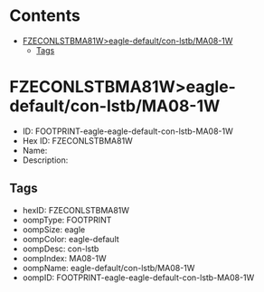 



Contents
========

* [FZECONLSTBMA81W>eagle-default/con-lstb/MA08-1W](#fzeconlstbma81weagle-defaultcon-lstbma08-1w)
	* [Tags](#tags)

# FZECONLSTBMA81W>eagle-default/con-lstb/MA08-1W

- ID: FOOTPRINT-eagle-eagle-default-con-lstb-MA08-1W
- Hex ID: FZECONLSTBMA81W
- Name: 
- Description: 

## Tags

- hexID: FZECONLSTBMA81W
- oompType: FOOTPRINT
- oompSize: eagle
- oompColor: eagle-default
- oompDesc: con-lstb
- oompIndex: MA08-1W
- oompName: eagle-default/con-lstb/MA08-1W
- oompID: FOOTPRINT-eagle-eagle-default-con-lstb-MA08-1W
